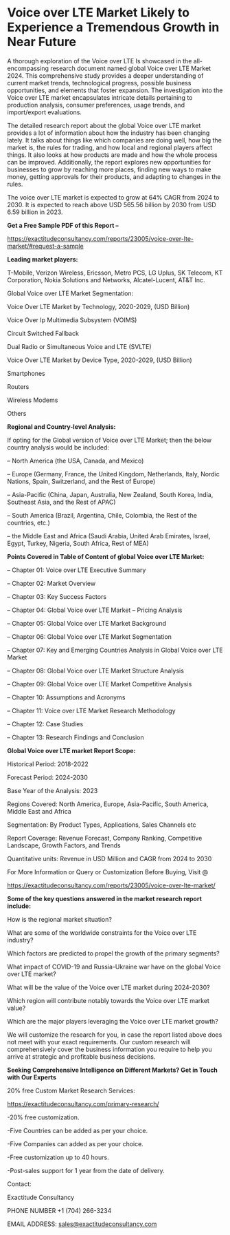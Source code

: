 # Voice over LTE Market Likely to Experience a Tremendous Growth in Near Future

A thorough exploration of the Voice over LTE Is showcased  in the all-encompassing research document named global Voice over LTE Market 2024. This comprehensive study provides a deeper understanding of current market trends, technological progress, possible business opportunities, and elements that foster expansion. The investigation into the Voice over LTE market encapsulates intricate details pertaining to production analysis, consumer preferences, usage trends, and import/export evaluations.

The detailed research report about the global Voice over LTE market provides a lot of information about how the industry has been changing lately. It talks about things like which companies are doing well, how big the market is, the rules for trading, and how local and regional players affect things. It also looks at how products are made and how the whole process can be improved. Additionally, the report explores new opportunities for businesses to grow by reaching more places, finding new ways to make money, getting approvals for their products, and adapting to changes in the rules.

The voice over LTE market is expected to grow at 64% CAGR from 2024 to 2030. It is expected to reach above USD 565.56 billion by 2030 from USD 6.59 billion in 2023.

**Get a Free Sample PDF of this Report –**

https://exactitudeconsultancy.com/reports/23005/voice-over-lte-market/#request-a-sample

**Leading market players:**

T-Mobile, Verizon Wireless, Ericsson, Metro PCS, LG Uplus, SK Telecom, KT Corporation, Nokia Solutions and Networks, Alcatel-Lucent, AT&T Inc.

Global Voice over LTE Market Segmentation:

Voice Over LTE Market by Technology, 2020-2029, (USD Billion)

Voice Over Ip Multimedia Subsystem (VOIMS)

Circuit Switched Fallback

Dual Radio or Simultaneous Voice and LTE (SVLTE)

Voice Over LTE Market by Device Type, 2020-2029, (USD Billion)

Smartphones

Routers

Wireless Modems

Others

**Regional and Country-level Analysis:**

If opting for the Global version of Voice over LTE Market; then the below country analysis would be included:

– North America (the USA, Canada, and Mexico)

– Europe (Germany, France, the United Kingdom, Netherlands, Italy, Nordic Nations, Spain, Switzerland, and the Rest of Europe)

– Asia-Pacific (China, Japan, Australia, New Zealand, South Korea, India, Southeast Asia, and the Rest of APAC)

– South America (Brazil, Argentina, Chile, Colombia, the Rest of the countries, etc.)

– the Middle East and Africa (Saudi Arabia, United Arab Emirates, Israel, Egypt, Turkey, Nigeria, South Africa, Rest of MEA)

**Points Covered in Table of Content of global Voice over LTE Market:**

– Chapter 01:  Voice over LTE Executive Summary

– Chapter 02: Market Overview

– Chapter 03: Key Success Factors

– Chapter 04: Global Voice over LTE Market – Pricing Analysis

– Chapter 05: Global Voice over LTE Market Background

– Chapter 06: Global Voice over LTE Market Segmentation

– Chapter 07: Key and Emerging Countries Analysis in Global Voice over LTE Market

– Chapter 08: Global Voice over LTE Market Structure Analysis

– Chapter 09: Global Voice over LTE Market Competitive Analysis

– Chapter 10: Assumptions and Acronyms

– Chapter 11: Voice over LTE Market Research Methodology

– Chapter 12: Case Studies

– Chapter 13: Research Findings and Conclusion

**Global Voice over LTE market Report Scope:**

Historical Period: 2018-2022

Forecast Period: 2024-2030

Base Year of the Analysis: 2023

Regions Covered: North America, Europe, Asia-Pacific, South America, Middle East and Africa

Segmentation: By Product Types, Applications, Sales Channels etc

Report Coverage: Revenue Forecast, Company Ranking, Competitive Landscape, Growth Factors, and Trends

Quantitative units: Revenue in USD Million and CAGR from 2024 to 2030

For More Information or Query or Customization Before Buying, Visit @

https://exactitudeconsultancy.com/reports/23005/voice-over-lte-market/

**Some of the key questions answered in the market research report include:**

How is the regional market situation?

What are some of the worldwide constraints for the Voice over LTE industry?

Which factors are predicted to propel the growth of the primary segments?

What impact of COVID-19 and Russia-Ukraine war have on the global Voice over LTE market?

What will be the value of the Voice over LTE market during 2024-2030?

Which region will contribute notably towards the Voice over LTE market value?

Which are the major players leveraging the Voice over LTE market growth?

We will customize the research for you, in case the report listed above does not meet with your exact requirements. Our custom research will comprehensively cover the business information you require to help you arrive at strategic and profitable business decisions.

**Seeking Comprehensive Intelligence on Different Markets? Get in Touch with Our Experts**

20% free Custom Market Research Services:

https://exactitudeconsultancy.com/primary-research/

-20% free customization.

-Five Countries can be added as per your choice.

-Five Companies can added as per your choice.

-Free customization up to 40 hours.

-Post-sales support for 1 year from the date of delivery.

Contact:

Exactitude Consultancy

PHONE NUMBER +1 (704) 266-3234

EMAIL ADDRESS: sales@exactitudeconsultancy.com
